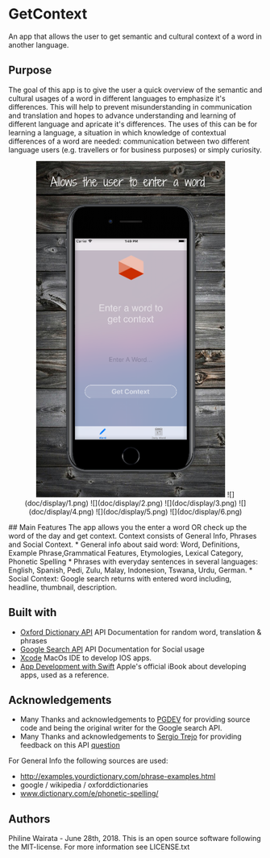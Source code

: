 # GetContext
An app that allows the user to get semantic and cultural context of a word in another language.

## Purpose
The goal of this app is to give the user a quick overview of the semantic and cultural usages of a word in different languages to emphasize it's differences. This will help to prevent misunderstanding in communication and translation and hopes to advance understanding and learning of different language and apricate it's differences. The uses of this can be for learning a language, a situation in which knowledge of contextual differences of a word are needed: communication between two different language users (e.g. travellers or for business purposes) or simply curiosity. 
<p align="center">
<img src="https://github.com/drphil007/GetContext-/raw/master/doc/display/1.png">
![](doc/display/1.png) ![](doc/display/2.png) ![](doc/display/3.png) 
![](doc/display/4.png) ![](doc/display/5.png) ![](doc/display/6.png) 
</p>
## Main Features 
The app allows you the enter a word OR check up the word of the day and get context.
Context consists of General Info, Phrases and Social Context. 
* General info about said word: Word, Definitions, Example Phrase,Grammatical Features, Etymologies, Lexical Category, Phonetic Spelling
* Phrases with everyday sentences in several languages: English, Spanish, Pedi, Zulu, Malay, Indonesion, Tswana, Urdu, German.
* Social Context: Google search returns with entered word including, headline, thumbnail, description. 

## Built with
* [Oxford Dictionary API](https://developer.oxforddictionaries.com/documentation) API Documentation for random word, translation & phrases 
* [Google Search API](https://developers.google.com/custom-search/json-api/v1/overview) API Documentation for Social usage
* [Xcode](https://developer.apple.com/xcode/) MacOs IDE to develop IOS apps.
* [App Development with Swift](https://itunes.apple.com/nl/book/app-development-with-swift/id1219117996?l=en&mt=11) Apple's official iBook about developing apps, used as a reference.

## Acknowledgements
* Many Thanks and acknowledgements to [PGDEV](https://stackoverflow.com/users/5716829/pgdev) for providing source code and being the original writer for the Google search API. 
* Many Thanks and acknowledgements to [Sergio Trejo](https://stackoverflow.com/users/8385022/sergio-trejo)
for providing feedback on this API [question](https://stackoverflow.com/questions/50936245/how-to-display-parsed-json-data-in-swift/50936354?noredirect=1#comment88941315_50936354.)

For General Info the following sources are used:
* http://examples.yourdictionary.com/phrase-examples.html
* google / wikipedia / oxforddictionaries
* www.dictionary.com/e/phonetic-spelling/

## Authors
Philine Wairata - June 28th, 2018. 
This is an open source software following the MIT-license. For more information see LICENSE.txt
